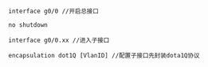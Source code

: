 	interface g0/0 //开启总接口

	no shutdown 

	interface g0/0.xx //进入子接口

	encapsulation dot1Q [VlanID] //配置子接口先封装dota1Q协议